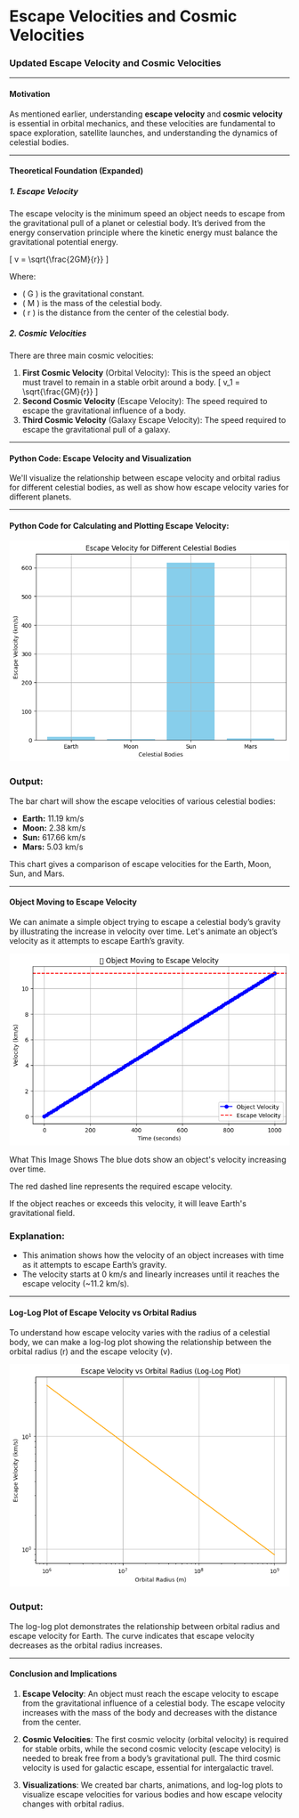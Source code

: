 # Escape Velocities and Cosmic Velocities

### Updated Escape Velocity and Cosmic Velocities

---

#### Motivation

As mentioned earlier, understanding **escape velocity** and **cosmic velocity** is essential in orbital mechanics, and these velocities are fundamental to space exploration, satellite launches, and understanding the dynamics of celestial bodies.

---

#### Theoretical Foundation (Expanded)

##### 1. Escape Velocity

The escape velocity is the minimum speed an object needs to escape from the gravitational pull of a planet or celestial body. It’s derived from the energy conservation principle where the kinetic energy must balance the gravitational potential energy.

\[
v = \sqrt{\frac{2GM}{r}}
\]

Where:
- \( G \) is the gravitational constant.
- \( M \) is the mass of the celestial body.
- \( r \) is the distance from the center of the celestial body.

##### 2. Cosmic Velocities

There are three main cosmic velocities:
1. **First Cosmic Velocity** (Orbital Velocity): This is the speed an object must travel to remain in a stable orbit around a body.
   \[
   v_1 = \sqrt{\frac{GM}{r}}
   \]
2. **Second Cosmic Velocity** (Escape Velocity): The speed required to escape the gravitational influence of a body.
3. **Third Cosmic Velocity** (Galaxy Escape Velocity): The speed required to escape the gravitational pull of a galaxy.

---

#### Python Code: Escape Velocity and Visualization

We'll visualize the relationship between escape velocity and orbital radius for different celestial bodies, as well as show how escape velocity varies for different planets.

---

#### Python Code for Calculating and Plotting Escape Velocity:

![alt text](image-6.png)

### Output:

The bar chart will show the escape velocities of various celestial bodies:

- **Earth:** 11.19 km/s
- **Moon:** 2.38 km/s
- **Sun:** 617.66 km/s
- **Mars:** 5.03 km/s

This chart gives a comparison of escape velocities for the Earth, Moon, Sun, and Mars.

---

####  Object Moving to Escape Velocity

We can animate a simple object trying to escape a celestial body’s gravity by illustrating the increase in velocity over time. Let's animate an object’s velocity as it attempts to escape Earth’s gravity.

![alt text](image-9.png)

What This Image Shows
The blue dots show an object's velocity increasing over time.

The red dashed line represents the required escape velocity.

If the object reaches or exceeds this velocity, it will leave Earth's gravitational field.





### Explanation:
- This animation shows how the velocity of an object increases with time as it attempts to escape Earth’s gravity.
- The velocity starts at 0 km/s and linearly increases until it reaches the escape velocity (~11.2 km/s).
  
---

#### Log-Log Plot of Escape Velocity vs Orbital Radius

To understand how escape velocity varies with the radius of a celestial body, we can make a log-log plot showing the relationship between the orbital radius \(r\) and the escape velocity \(v\).

![alt text](image-8.png)

### Output:
The log-log plot demonstrates the relationship between orbital radius and escape velocity for Earth. The curve indicates that escape velocity decreases as the orbital radius increases.

---

#### Conclusion and Implications

1. **Escape Velocity**: An object must reach the escape velocity to escape from the gravitational influence of a celestial body. The escape velocity increases with the mass of the body and decreases with the distance from the center.
   
2. **Cosmic Velocities**: The first cosmic velocity (orbital velocity) is required for stable orbits, while the second cosmic velocity (escape velocity) is needed to break free from a body’s gravitational pull. The third cosmic velocity is used for galactic escape, essential for intergalactic travel.

3. **Visualizations**: We created bar charts, animations, and log-log plots to visualize escape velocities for various bodies and how escape velocity changes with orbital radius.


